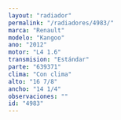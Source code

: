 ```yaml
---
layout: "radiador"
permalink: "/radiadores/4983/"
marca: "Renault"
modelo: "Kangoo"
ano: "2012"
motor: "L4 1.6"
transmision: "Estándar"
parte: "639371"
clima: "Con clima"
alto: "16 7/8"
ancho: "14 1/4"
observaciones: ""
id: "4983"
---
```


